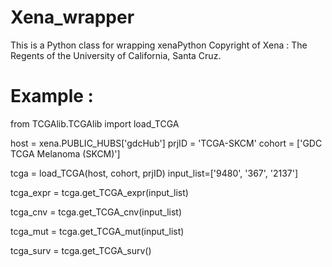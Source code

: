 # Xena_wrapper

This is a Python class for wrapping xenaPython
Copyright of Xena : The Regents of the University of California, Santa Cruz.


# Example :

from TCGAlib.TCGAlib import load_TCGA

host = xena.PUBLIC_HUBS['gdcHub']
prjID = 'TCGA-SKCM'
cohort = ['GDC TCGA Melanoma (SKCM)']

tcga = load_TCGA(host, cohort, prjID)
input_list=['9480', '367', '2137']

tcga_expr = tcga.get_TCGA_expr(input_list)

tcga_cnv = tcga.get_TCGA_cnv(input_list)

tcga_mut = tcga.get_TCGA_mut(input_list)

tcga_surv = tcga.get_TCGA_surv()
